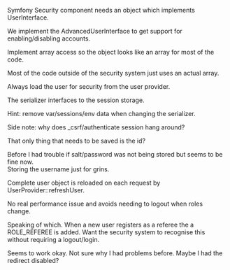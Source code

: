 Symfony Security component needs an object which implements UserInterface.

We implement the AdvancedUserInterface to get support for enabling/disabling accounts.

Implement array access so the object looks like an array for most of the code.

Most of the code outside of the security system just uses an actual array.

Always load the user for security from the user provider.

The serializer interfaces to the session storage.  

Hint: remove var/sessions/env data when changing the serializer.

Side note: why does _csrf/authenticate session hang around?

That only thing that needs to be saved is the id?

Before I had trouble if salt/password was not being stored but seems to be fine now.  
Storing the username just for grins.

Complete user object is reloaded on each request by UserProvider::refreshUser.

No real performance issue and avoids needing to logout when roles change.

Speaking of which.  When a new user registers as a referee the a ROLE_REFEREE is added.
Want the security system to recognise this without requiring a logout/login.

Seems to work okay.  Not sure why I had problems before.  Maybe I had the redirect disabled?


